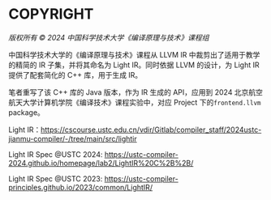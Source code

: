 # COPYRIGHT

*版权所有 © 2024 中国科学技术大学《编译原理与技术》课程组*

中国科学技术大学的《编译原理与技术》课程从 LLVM IR 中裁剪出了适用于教学的精简的 IR 子集，并将其命名为 Light IR。同时依据 LLVM 的设计，为 Light IR 提供了配套简化的 C++ 库，用于生成 IR。

笔者重写了该 C++ 库的 Java 版本，作为 IR 生成的 API，应用到 2024 北京航空航天大学计算机学院《编译技术》课程实验中，对应 Project 下的`frontend.llvm` package。

Light IR：https://cscourse.ustc.edu.cn/vdir/Gitlab/compiler_staff/2024ustc-jianmu-compiler/-/tree/main/src/lightir

Light IR Spec @USTC 2024: https://ustc-compiler-2024.github.io/homepage/lab2/LightIR%20C%2B%2B/

Light IR Spec @USTC 2023: https://ustc-compiler-principles.github.io/2023/common/LightIR/
